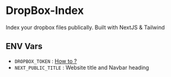 # DropBox-Index

Index your dropbox files publically. Built with NextJS & Tailwind

## ENV Vars

- `DROPBOX_TOKEN` : [How to ?](https://telegra.ph/DropBox-Index-12-16)
- `NEXT_PUBLIC_TITLE` : Website title and Navbar heading